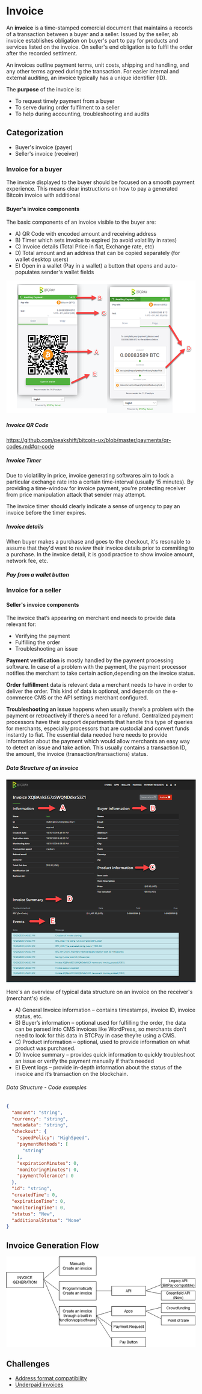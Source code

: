 # Invoice

An **invoice** is a time-stamped comercial document that maintains a records of a transaction between a buyer and a seller. Issued by the seller, ab invoice establishes obligation on buyer's part to pay for products and services listed on the invoice. On seller's end obligation is to fulfil the order after the recorded settlment.

An invoices outline payment terms, unit costs, shipping and handling, and any other terms agreed during the transaction. For easier internal and external auditing, an invoice typically has a unique identifier (ID).

The **purpose** of the invoice is:

- To request timely payment from a buyer
- To serve during order fulfilment to a seller
- To help during accounting, troubleshooting and audits

## Categorization

* Buyer's invoice (payer)
* Seller's invoice (receiver)

### Invoice for a buyer

The invoice displayed to the buyer should be focused on a smooth payment experience. This means clear instructions on how to pay a generated Bitcoin invoice with additional 

#### Buyer's invoice components

The basic components of an invoice visible to the buyer are:

* A) QR Code with encoded amount and receiving address
* B) Timer which sets invoice to expired (to avoid volatility in rates)
* C) Invoice details (Total Price in fiat, Exchange rate, etc)
* D) Total amount and an address that can be copied separately (for wallet desktop users)
* E) Open in a wallet (Pay in a wallet) a button that opens and auto-populates sender's wallet fields

![Components of an invoice visible to buyer](/Assets/img/InvoicesViewBuyerSide.png)

##### Invoice QR Code

https://github.com/peakshift/bitcoin-ux/blob/master/payments/qr-codes.md#qr-code

##### Invoice Timer

Due to violatility in price, invoice generating softwares aim to lock a particular exchange rate into a certain time-interval (usually 15 minutes). By providing a time-window for invoice payment, you're protecting receiver from price manipulation attack that sender may attempt. 

The invoice timer should clearly indicate a sense of urgency to pay an invoice before the timer expires.

##### Invoice details

When buyer makes a purchase and goes to the checkout, it's resonable to assume that they'd want to review their invoice details prior to commiting to a purchase. In the invoice detail, it is good practice to show invoice amount, network fee, etc.

##### Pay from a wallet button

### Invoice for a seller

#### Seller's invoice components

The invoice that’s appearing on merchant end needs to provide data relevant for:

* Verifying the payment
* Fulfilling the order
* Troubleshooting an issue

**Payment verification** is mostly handled by the payment processing software. In case of a problem with the payment, the payment processor notifies the merchant to take certain action,depending on the invoice status.

**Order fulfillment** data is relevant data a merchant needs to have in order to deliver the order. This kind of data is optional, and depends on the e-commerce CMS or the API settings merchant configured.

**Troubleshooting an issue** happens when usually there’s a problem with the payment or retroactively if there’s a need for a refund. Centralized payment processors have their support departments that handle this type of queries for merchants, especially processors that are custodial and convert funds instantly to fiat. The essential data needed here needs to provide information about the payment which would allow merchants an easy way to detect an issue and take action. This usually contains a transaction ID, the amount, the invoice (transaction/transactions) status.

##### Data Structure of an invoice

![](/Assets/img/MerchantInvoiceData.png)

Here's an overview of typical data structure on an invoice on the receiver's (merchant's) side.

* A) General Invoice information – contains timestamps, invoice ID, invoice status, etc.
* B) Buyer’s information – optional used for fulfilling the order, the data can be parsed into CMS invoices like WordPress, so merchants don't need to look for this data in BTCPay in case they’re using a CMS.
* C) Product information – optional, used to provide information on what product was purchased.
* D) Invoice summary – provides quick information to quickly troubleshoot an issue or verify the payment manually if that’s needed
* E) Event logs – provide in-depth information about the status of the invoice and it’s transaction on the blockchain.

###### Data Structure - Code examples

```json
{
  "amount": "string",
  "currency": "string",
  "metadata": "string",
  "checkout": {
    "speedPolicy": "HighSpeed",
    "paymentMethods": [
      "string"
    ],
    "expirationMinutes": 0,
    "monitoringMinutes": 0,
    "paymentTolerance": 0
  },
  "id": "string",
  "createdTime": 0,
  "expirationTime": 0,
  "monitoringTime": 0,
  "status": "New",
  "additionalStatus": "None"
}
```
## Invoice Generation Flow

![Invoice Generation Flow](/Assets/img/InvoiceGenerationFlow.png)

## Challenges

- [Address format compatibility](InvoiceProblems.md#paying-from-an-exchange-underpaid-invoice)
- [Underpaid invoices](InvoiceProblems.md#paying-from-an-exchange-underpaid-invoice)